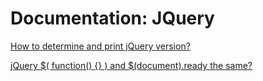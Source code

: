 # Documentation: JQuery

[How to determine and print jQuery version?](https://stackoverflow.com/a/3240308)

[jQuery $( function() {} ) and $(document).ready the same?](https://stackoverflow.com/questions/10595913/jquery-function-and-document-ready-the-same)

